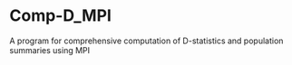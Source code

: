 # Comp-D_MPI
A program for comprehensive computation of D-statistics and population summaries using MPI
